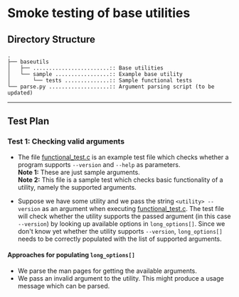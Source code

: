 # Smoke testing of base utilities

## Directory Structure
```
.
├── baseutils
│   ├── ........................:: Base utilities
│   └── sample .................:: Example base utility
│       └── tests ..............:: Sample functional tests
└── parse.py ...................:: Argument parsing script (to be updated)
```
- - -

## Test Plan

### Test 1: Checking valid arguments
* The file [functional_test.c](baseutils/sample/tests/functional_test.c) is an example test file which checks whether a program supports `--version` and `--help` as parameters. <br>
  **Note 1:** These are just sample arguments. <br>
  **Note 2:** This file is a sample test which checks basic functionality of a utility, namely the supported arguments.

* Suppose we have some utility and we pass the string `<utility> --version` as an argument when executing [functional_test.c](baseutils/sample/tests/functional_test.c). The test file will check whether the utility supports the passed argument (in this case `--version`) by looking up available options in `long_options[]`.
  Since we don't know yet whether the utility supports `--version`, `long_options[]` needs to be correctly populated with the list of supported arguments.

#### Approaches for populating `long_options[]`
* We parse the man pages for getting the available arguments.
* We pass an invalid argument to the utility. This might produce a usage message which can be parsed.
